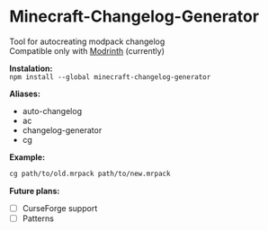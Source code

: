 # Minecraft-Changelog-Generator
Tool for autocreating modpack changelog  
Compatible only with [Modrinth](https://modrinth.com/) (currently)

**Instalation:**  
`npm install --global minecraft-changelog-generator`

**Aliases:**
* auto-changelog
* ac
* changelog-generator
* cg

**Example:**
```bash
cg path/to/old.mrpack path/to/new.mrpack
```

**Future plans:**
* [ ] CurseForge support
* [ ] Patterns